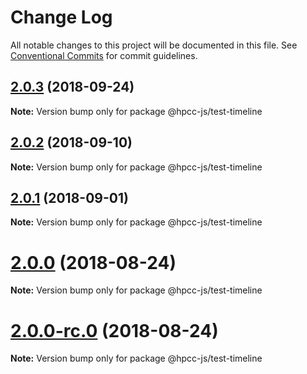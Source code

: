 # Change Log

All notable changes to this project will be documented in this file.
See [Conventional Commits](https://conventionalcommits.org) for commit guidelines.

<a name="2.0.3"></a>
## [2.0.3](https://github.com/GordonSmith/Visualization/compare/@hpcc-js/test-timeline@2.0.2...@hpcc-js/test-timeline@2.0.3) (2018-09-24)

**Note:** Version bump only for package @hpcc-js/test-timeline





<a name="2.0.2"></a>
## [2.0.2](https://github.com/GordonSmith/Visualization/compare/@hpcc-js/test-timeline@2.0.1...@hpcc-js/test-timeline@2.0.2) (2018-09-10)

**Note:** Version bump only for package @hpcc-js/test-timeline





<a name="2.0.1"></a>
## [2.0.1](https://github.com/GordonSmith/Visualization/compare/@hpcc-js/test-timeline@2.0.0...@hpcc-js/test-timeline@2.0.1) (2018-09-01)

**Note:** Version bump only for package @hpcc-js/test-timeline





<a name="2.0.0"></a>
# [2.0.0](https://github.com/GordonSmith/Visualization/compare/@hpcc-js/test-timeline@0.0.57...@hpcc-js/test-timeline@2.0.0) (2018-08-24)

**Note:** Version bump only for package @hpcc-js/test-timeline





<a name="2.0.0-rc.0"></a>
# [2.0.0-rc.0](https://github.com/GordonSmith/Visualization/compare/@hpcc-js/test-timeline@0.0.57...@hpcc-js/test-timeline@2.0.0-rc.0) (2018-08-24)

**Note:** Version bump only for package @hpcc-js/test-timeline
